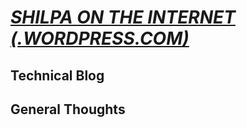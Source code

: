 <!--- For importing my Wordpress posts -->
	
<!--- (old iframe function, using feed.mikle.com, which has a paywall): iframe src="https://feed.mikle.com/widget/v2/135966/?preloader-text=Loading" height="634px" width="100%" class="fw-iframe" scrolling="no" frameborder="0"></iframe> -->

<!-- <script src="//rss.bloople.net/?url=https%3A%2F%2Fshilpaontheinternet.wordpress.com%2Ffeed&limit=5000&showtitle=false&type=js"></script> -->
# *[SHILPA ON THE INTERNET (.WORDPRESS.COM)](https://shilpaontheinternet.wordpress.com/)*

## Technical Blog

<script src="//rss.bloople.net/?url=https%3A%2F%2Fshilpaontheinternet.wordpress.com%2Fcategory%2Ftechnical-blog%2Ffeed%2F&detail=250&showtitle=false&type=js"></script>

## General Thoughts

<script src="//rss.bloople.net/?url=https%3A%2F%2Fshilpaontheinternet.wordpress.com%2Fcategory%2Fgeneral-thoughts%2Ffeed%2F&detail=250&showtitle=false&type=js"></script>
